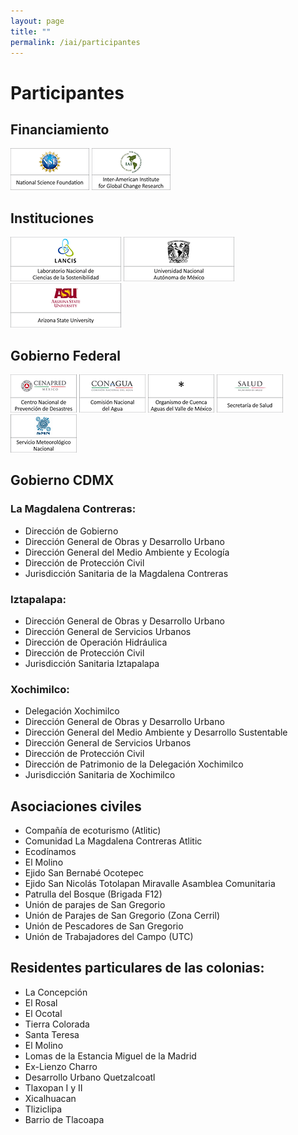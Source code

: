 ```yaml
---
layout: page
title: ""
permalink: /iai/participantes
---
```


# Participantes

## Financiamiento



![](/assets/proyectos_apc/iai_fichas/participantes/nsf.png) ![](/assets/proyectos_apc/iai_fichas/participantes/iai.png)

## Instituciones

![](/assets/proyectos_apc/iai_fichas/participantes/lancis.png) ![](/assets/proyectos_apc/iai_fichas/participantes/unam.png) ![](/assets/proyectos_apc/iai_fichas/participantes/asu.png)

## Gobierno Federal

![](/assets/proyectos_apc/iai_fichas/participantes/cenapred.png) ![](/assets/proyectos_apc/iai_fichas/participantes/conagua.png) ![](/assets/proyectos_apc/iai_fichas/participantes/ocavam.png) ![](/assets/proyectos_apc/iai_fichas/participantes/salud.png) ![](/assets/proyectos_apc/iai_fichas/participantes/smn.png)

## Gobierno CDMX

### La Magdalena Contreras:
- Dirección de Gobierno
- Dirección General de Obras y Desarrollo Urbano
- Dirección General del Medio Ambiente y Ecología
- Dirección de Protección Civil
- Jurisdicción Sanitaria de la Magdalena Contreras

### Iztapalapa:
- Dirección General de Obras y Desarrollo Urbano
- Dirección General de Servicios Urbanos
- Dirección de Operación Hidráulica
- Dirección de Protección Civil
- Jurisdicción Sanitaria Iztapalapa

### Xochimilco:
- Delegación Xochimilco
- Dirección General de Obras y Desarrollo Urbano
- Dirección General del Medio Ambiente y Desarrollo Sustentable
- Dirección General de Servicios Urbanos
- Dirección de Protección Civil
- Dirección de Patrimonio de la Delegación Xochimilco
- Jurisdicción Sanitaria de Xochimilco

## Asociaciones civiles
- Compañía de ecoturismo (Atlitic)
- Comunidad La Magdalena Contreras Atlitic
- Ecodínamos
- El Molino
- Ejido San Bernabé Ocotepec
- Ejido San Nicolás Totolapan	Miravalle Asamblea Comunitaria
- Patrulla del Bosque (Brigada F12)
- Unión de parajes de San Gregorio
- Unión de Parajes de San Gregorio (Zona Cerril)
- Unión de Pescadores de San Gregorio
- Unión de Trabajadores del Campo (UTC)

## Residentes particulares de las colonias:
- La Concepción
- El Rosal
- El Ocotal
- Tierra Colorada
- Santa Teresa
- El Molino
- Lomas de la Estancia	Miguel de la Madrid
- Ex-Lienzo Charro
- Desarrollo Urbano Quetzalcoatl
- Tlaxopan I y II
- Xicalhuacan
- Tliziclipa
- Barrio de Tlacoapa
